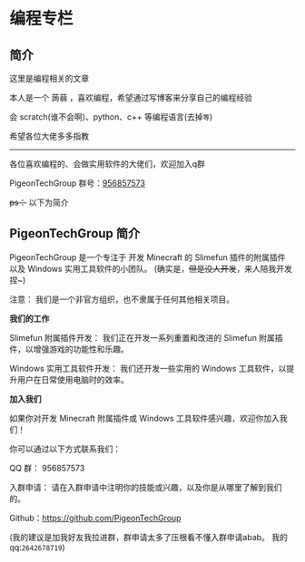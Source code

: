 # 编程专栏

## 简介

这里是编程相关的文章

本人是一个 蒟蒻 ，喜欢编程，希望通过写博客来分享自己的编程经验

会 scratch(谁不会啊)、python、c++ 等编程语言(去掉`等`)

希望各位大佬多多指教

---

各位喜欢编程的、会做实用软件的大佬们，欢迎加入q群

PigeonTechGroup   群号：[956857573](https://qm.qq.com/q/6c0TobLlNS)

~~ps：~~ 以下为简介

## PigeonTechGroup 简介

PigeonTechGroup 是一个专注于 开发 Minecraft 的 Slimefun 插件的附属插件  以及 Windows 实用工具软件的小团队。  (确实是，~~但是没人开发~~，来人陪我开发捏~)

注意： 我们是一个非官方组织，也不隶属于任何其他相关项目。

**我们的工作**

Slimefun 附属插件开发： 我们正在开发一系列重置和改进的 Slimefun 附属插件，以增强游戏的功能性和乐趣。

Windows 实用工具软件开发： 我们还开发一些实用的 Windows 工具软件，以提升用户在日常使用电脑时的效率。

**加入我们**

如果你对开发 Minecraft 附属插件或 Windows 工具软件感兴趣，欢迎你加入我们！

你可以通过以下方式联系我们：

QQ 群： 956857573

入群申请： 请在入群申请中注明你的技能或兴趣，以及你是从哪里了解到我们的。

Github：https://github.com/PigeonTechGroup

(我的建议是加我好友我拉进群，群申请太多了压根看不懂入群申请abab。 我的qq:`2642678719`)